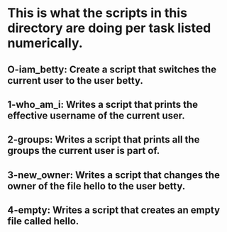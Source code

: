 # This is what the scripts in this directory are doing per task listed numerically.

## O-iam_betty: Create a script that switches the current user to the user betty.
## 1-who_am_i: Writes a script that prints the effective username of the current user.
## 2-groups: Writes a script that prints all the groups the current user is part of.
## 3-new_owner: Writes a script that changes the owner of the file hello to the user betty.
## 4-empty: Writes a script that creates an empty file called hello. 
